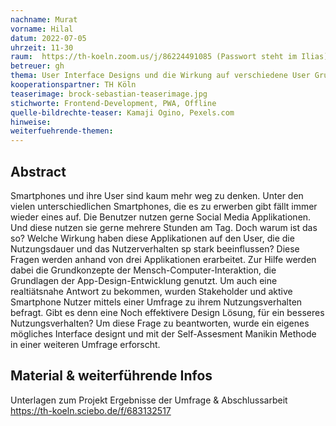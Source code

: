 ```yaml
---
nachname: Murat 
vorname: Hilal
datum: 2022-07-05
uhrzeit: 11-30
raum:  https://th-koeln.zoom.us/j/86224491085 (Passwort steht im Ilias) Präsentation
betreuer: gh
thema: User Interface Designs und die Wirkung auf verschiedene User Gruppen
kooperationspartner: TH Köln
teaserimage: brock-sebastian-teaserimage.jpg
stichworte: Frontend-Development, PWA, Offline
quelle-bildrechte-teaser: Kamaji Ogino, Pexels.com
hinweise:
weiterfuehrende-themen: 
---
```


## Abstract
Smartphones und ihre User sind kaum mehr weg zu denken. Unter den vielen unterschiedlichen Smartphones, die es zu erwerben gibt fällt immer wieder eines auf.
Die Benutzer nutzen gerne Social Media Applikationen. Und diese nutzen sie gerne mehrere Stunden am Tag. Doch warum ist das so?
Welche Wirkung haben diese Applikationen auf den User, die die Nutzungsdauer und das Nutzerverhalten sp stark beeinflussen?
Diese Fragen werden anhand von drei Applikationen erarbeitet. Zur Hilfe werden dabei die Grundkonzepte der Mensch-Computer-Interaktion, die Grundlagen der App-Design-Entwicklung genutzt.
Um auch eine realtiätsnahe Antwort zu bekommen, wurden Stakeholder und aktive Smartphone Nutzer mittels einer Umfrage zu ihrem Nutzungsverhalten befragt.
Gibt es denn eine Noch effektivere Design Lösung, für ein besseres Nutzungsverhalten? Um diese Frage zu beantworten, wurde ein eigenes mögliches Interface designt und mit der Self-Assesment Manikin Methode in einer weiteren Umfrage erforscht.


## Material & weiterführende Infos
Unterlagen zum Projekt 
Ergebnisse der Umfrage & Abschlussarbeit
https://th-koeln.sciebo.de/f/683132517